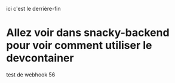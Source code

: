 ici c'est le derrière-fin

# Allez voir dans snacky-backend pour voir comment utiliser le devcontainer

test de webhook 56
